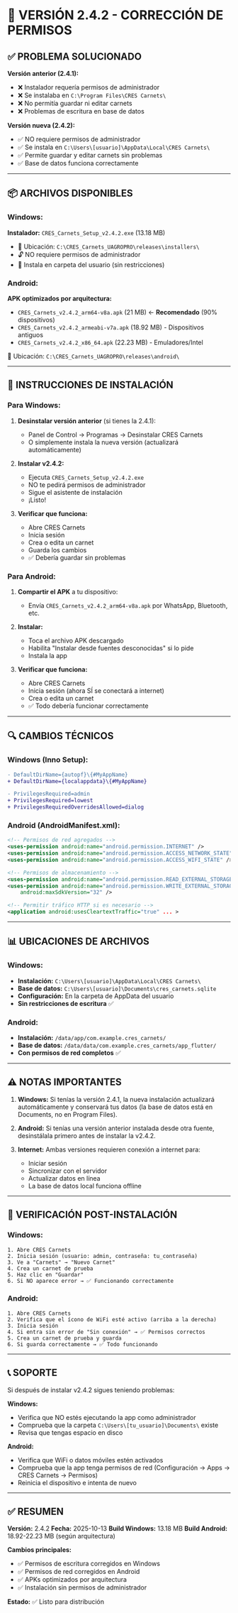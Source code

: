 # 🔧 VERSIÓN 2.4.2 - CORRECCIÓN DE PERMISOS

## ✅ PROBLEMA SOLUCIONADO

**Versión anterior (2.4.1):**
- ❌ Instalador requería permisos de administrador
- ❌ Se instalaba en `C:\Program Files\CRES Carnets\`
- ❌ No permitía guardar ni editar carnets
- ❌ Problemas de escritura en base de datos

**Versión nueva (2.4.2):**
- ✅ NO requiere permisos de administrador
- ✅ Se instala en `C:\Users\[usuario]\AppData\Local\CRES Carnets\`
- ✅ Permite guardar y editar carnets sin problemas
- ✅ Base de datos funciona correctamente

---

## 📦 ARCHIVOS DISPONIBLES

### Windows:
**Instalador:** `CRES_Carnets_Setup_v2.4.2.exe` (13.18 MB)
- 📍 Ubicación: `C:\CRES_Carnets_UAGROPRO\releases\installers\`
- 🔓 NO requiere permisos de administrador
- 💾 Instala en carpeta del usuario (sin restricciones)

### Android:
**APK optimizados por arquitectura:**
- `CRES_Carnets_v2.4.2_arm64-v8a.apk` (21 MB) ← **Recomendado** (90% dispositivos)
- `CRES_Carnets_v2.4.2_armeabi-v7a.apk` (18.92 MB) - Dispositivos antiguos
- `CRES_Carnets_v2.4.2_x86_64.apk` (22.23 MB) - Emuladores/Intel

📍 Ubicación: `C:\CRES_Carnets_UAGROPRO\releases\android\`

---

## 🚀 INSTRUCCIONES DE INSTALACIÓN

### Para Windows:

1. **Desinstalar versión anterior** (si tienes la 2.4.1):
   - Panel de Control → Programas → Desinstalar CRES Carnets
   - O simplemente instala la nueva versión (actualizará automáticamente)

2. **Instalar v2.4.2:**
   - Ejecuta `CRES_Carnets_Setup_v2.4.2.exe`
   - NO te pedirá permisos de administrador
   - Sigue el asistente de instalación
   - ¡Listo!

3. **Verificar que funciona:**
   - Abre CRES Carnets
   - Inicia sesión
   - Crea o edita un carnet
   - Guarda los cambios
   - ✅ Debería guardar sin problemas

### Para Android:

1. **Compartir el APK** a tu dispositivo:
   - Envía `CRES_Carnets_v2.4.2_arm64-v8a.apk` por WhatsApp, Bluetooth, etc.

2. **Instalar:**
   - Toca el archivo APK descargado
   - Habilita "Instalar desde fuentes desconocidas" si lo pide
   - Instala la app

3. **Verificar que funciona:**
   - Abre CRES Carnets
   - Inicia sesión (ahora SÍ se conectará a internet)
   - Crea o edita un carnet
   - ✅ Todo debería funcionar correctamente

---

## 🔍 CAMBIOS TÉCNICOS

### Windows (Inno Setup):
```diff
- DefaultDirName={autopf}\{#MyAppName}
+ DefaultDirName={localappdata}\{#MyAppName}

- PrivilegesRequired=admin
+ PrivilegesRequired=lowest
+ PrivilegesRequiredOverridesAllowed=dialog
```

### Android (AndroidManifest.xml):
```xml
<!-- Permisos de red agregados -->
<uses-permission android:name="android.permission.INTERNET" />
<uses-permission android:name="android.permission.ACCESS_NETWORK_STATE" />
<uses-permission android:name="android.permission.ACCESS_WIFI_STATE" />

<!-- Permisos de almacenamiento -->
<uses-permission android:name="android.permission.READ_EXTERNAL_STORAGE" />
<uses-permission android:name="android.permission.WRITE_EXTERNAL_STORAGE" 
    android:maxSdkVersion="32" />

<!-- Permitir tráfico HTTP si es necesario -->
<application android:usesCleartextTraffic="true" ... >
```

---

## 📊 UBICACIONES DE ARCHIVOS

### Windows:
- **Instalación:** `C:\Users\[usuario]\AppData\Local\CRES Carnets\`
- **Base de datos:** `C:\Users\[usuario]\Documents\cres_carnets.sqlite`
- **Configuración:** En la carpeta de AppData del usuario
- **Sin restricciones de escritura** ✅

### Android:
- **Instalación:** `/data/app/com.example.cres_carnets/`
- **Base de datos:** `/data/data/com.example.cres_carnets/app_flutter/`
- **Con permisos de red completos** ✅

---

## ⚠️ NOTAS IMPORTANTES

1. **Windows:** Si tenías la versión 2.4.1, la nueva instalación actualizará automáticamente y conservará tus datos (la base de datos está en Documents, no en Program Files).

2. **Android:** Si tenías una versión anterior instalada desde otra fuente, desinstálala primero antes de instalar la v2.4.2.

3. **Internet:** Ambas versiones requieren conexión a internet para:
   - Iniciar sesión
   - Sincronizar con el servidor
   - Actualizar datos en línea
   - La base de datos local funciona offline

---

## 🎯 VERIFICACIÓN POST-INSTALACIÓN

### Windows:
```
1. Abre CRES Carnets
2. Inicia sesión (usuario: admin, contraseña: tu_contraseña)
3. Ve a "Carnets" → "Nuevo Carnet"
4. Crea un carnet de prueba
5. Haz clic en "Guardar"
6. Si NO aparece error → ✅ Funcionando correctamente
```

### Android:
```
1. Abre CRES Carnets
2. Verifica que el ícono de WiFi esté activo (arriba a la derecha)
3. Inicia sesión
4. Si entra sin error de "Sin conexión" → ✅ Permisos correctos
5. Crea un carnet de prueba y guarda
6. Si guarda correctamente → ✅ Todo funcionando
```

---

## 📞 SOPORTE

Si después de instalar v2.4.2 sigues teniendo problemas:

**Windows:**
- Verifica que NO estés ejecutando la app como administrador
- Comprueba que la carpeta `C:\Users\[tu_usuario]\Documents\` existe
- Revisa que tengas espacio en disco

**Android:**
- Verifica que WiFi o datos móviles estén activados
- Comprueba que la app tenga permisos de red (Configuración → Apps → CRES Carnets → Permisos)
- Reinicia el dispositivo e intenta de nuevo

---

## ✅ RESUMEN

**Versión:** 2.4.2
**Fecha:** 2025-10-13
**Build Windows:** 13.18 MB
**Build Android:** 18.92-22.23 MB (según arquitectura)

**Cambios principales:**
- ✅ Permisos de escritura corregidos en Windows
- ✅ Permisos de red corregidos en Android
- ✅ APKs optimizados por arquitectura
- ✅ Instalación sin permisos de administrador

**Estado:** ✅ Listo para distribución
